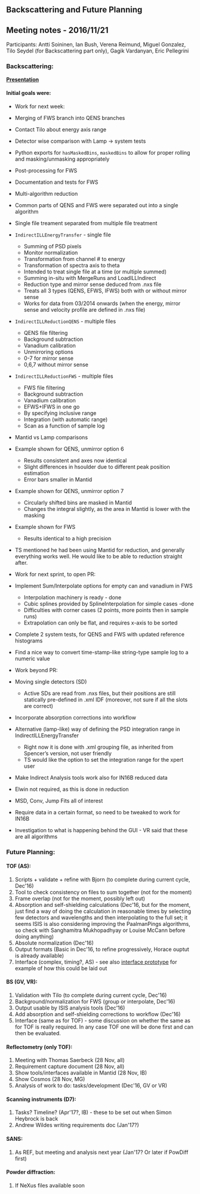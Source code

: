 ## Backscattering and Future Planning

## Meeting notes - 2016/11/21

Participants: Antti Soininen, Ian Bush, Verena Reimund, Miguel Gonzalez, Tilo Seydel (for Backscattering part only), Gagik Vardanyan, Eric Pellegrini

### Backscattering:

[**Presentation**](2016-11-21-Backscattering.pdf)

#### Initial goals were:

* Work for next week:
 * Merging of FWS branch into QENS branches
 * Contact Tilo about energy axis range
 * Detector wise comparison with Lamp -> system tests
 * Python exports for `hasMaskedBins`, `maskedBins` to allow for proper rolling and masking/unmasking appropriately
 * Post-processing for FWS
 * Documentation and tests for FWS

* Multi-algorithm reduction
 * Common parts of QENS and FWS were separated out into a single algorithm
 * Single file treament separated from multiple file treatment
 * `IndirectILLEnergyTransfer` - single file
   * Summing of PSD pixels
   * Monitor normalization
   * Transformation from channel # to energy
   * Transformation of spectra axis to theta
   * Intended to treat single file at a time (or multiple summed)
   * Summing in-situ with MergeRuns and LoadILLIndirect
   * Reduction type and mirror sense deduced from .nxs file
   * Treats all 3 types (QENS, EFWS, IFWS) both with or without mirror sense
   * Works for data from 03/2014 onwards (when the energy, mirror sense and velocity profile are defined in .nxs file)
 * `IndirectILLReductionQENS` - multiple files
   * QENS file filtering
   * Background subtraction
   * Vanadium calibration
   * Unmirroring options
   * 0-7 for mirror sense
   * 0,6,7 without mirror sense
 * `IndirectILLReductionFWS` - multiple files
   * FWS file filtering
   * Background subtraction
   * Vanadium calibration
   * EFWS+IFWS in one go
   * By specifying inclusive range
   * Integration (with automatic range)
   * Scan as a function of sample log
* Mantid vs Lamp comparisons
 * Example shown for QENS, unmirror option 6
   * Results consistent and axes now identical
   * Slight differences in hsoulder due to different peak position estimation
   * Error bars smaller in Mantid
 * Example shown for QENS, unmirror option 7
   * Circularly shifted bins are masked in Mantid
   * Changes the integral slightly, as the area in Mantid is lower with the masking
 * Example shown for FWS
   * Results identical to a high precision
* TS mentioned he had been using Mantid for reduction, and generally everything works well. He would like to be able to reduction straight after.

* Work for next sprint, to open PR:
 * Implement Sum/Interpolate options for empty can and vanadium in FWS
   * Interpolation machinery is ready - done
   * Cubic splines provided by SplineInterpolation for simple cases -done
   * Difficulties with corner cases (2 points, more points then in sample runs)
   * Extrapolation can only be flat, and requires x-axis to be sorted
 * Complete 2 system tests, for QENS and FWS with updated reference histograms
 * Find a nice way to convert time-stamp-like string-type sample log to a numeric value

* Work beyond PR:
 * Moving single detectors (SD)
   * Active SDs are read from .nxs files, but their positions are still statically pre-defined in .xml IDF (moreover, not sure if all the slots are correct)
 * Incorporate absorption corrections into workflow
 * Alternative (lamp-like) way of defining the PSD integration range in IndirectILLEnergyTransfer
   * Right now it is done with .xml grouping file, as inherited from Spencer’s version, not user friendly
   * TS would like the option to set the integration range for the xpert user
 * Make Indirect Analysis tools work also for IN16B reduced data
  * Elwin not required, as this is done in reduction
  * MSD, Conv, Jump Fits all of interest
  * Require data in a certain format, so need to be tweaked to work for IN16B
  * Investigation to what is happening behind the GUI - VR said that these are all algorithms

### Future Planning:

#### TOF (AS):
1. Scripts + validate + refine with Bjorn (to complete during current cycle, Dec'16)
2. Tool to check consistency on files to sum together (not for the moment)
3. Frame overlap (not for the moment, possibly left out)
4. Absorption and self-shielding calculations (Dec'16, but for the moment, just find a way of doing the calculation in reasonable times by selecting few detectors and wavelengths and then interpolating to the full set; it seems ISIS is also considering improving the PaalmanPings algorithms, so check with Sanghamitra Mukhopadhyay or Louise McCann before doing anything)
5. Absolute normalization (Dec'16)
6. Output formats (Basic in Dec'16, to refine progressively, Horace ouptut is already available)
7. Interface (complex, timing?, AS) - see also [interface prototype](2016-11-21-Interface_Prototype.pdf) for example of how this could be laid out

#### BS (GV, VR):
1. Validation with Tilo (to complete during current cycle, Dec'16)
2. Background/normalization for FWS (group or interpolate, Dec'16)
3. Output usable by ISIS analysis tools (Dec'16)
4. Add absorption and self-shielding corrections to workflow (Dec'16)
5. Interface (same as for TOF) - some discussion on whether the same as for TOF is really required. In any case TOF one will be done first and can then be evaluated.

#### Reflectometry (only TOF):
1. Meeting with Thomas Saerbeck (28 Nov, all)
2. Requirement capture document  (28 Nov, all)
3. Show tools/interfaces available in Mantid (28 Nov, IB)
4. Show Cosmos (28 Nov, MG)
5. Analysis of work to do: tasks/development (Dec'16, GV or VR) 

#### Scanning instruments (D7):
1. Tasks? Timeline? (Apr'17?, IB) - these to be set out when Simon Heybrock is back
2. Andrew Wildes writing requirements doc  (Jan'17?)

#### SANS:
1. As REF, but meeting and analysis next year  (Jan'17? Or later if PowDiff first)

#### Powder diffraction:
1. If NeXus files available soon

